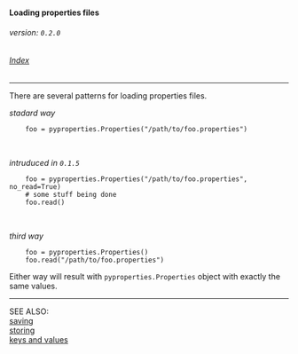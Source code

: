 #### Loading properties files
###### _version: ```0.2.0```_

###### [Index](index.mdown)
----


There are several patterns for loading properties files.

_stadard way_

        foo = pyproperties.Properties("/path/to/foo.properties")

&nbsp;

_intruduced in ```0.1.5```_

        foo = pyproperties.Properties("/path/to/foo.properties", no_read=True)
        # some stuff being done
        foo.read()

&nbsp;

_third way_

        foo = pyproperties.Properties()
        foo.read("/path/to/foo.properties")


Either way will result with ```pyproperties.Properties``` object with exactly the same values.


----

SEE ALSO:  
[saving](saving.mdown)  
[storing](storing.mdown)  
[keys and values](keys_and_values.mdown)
